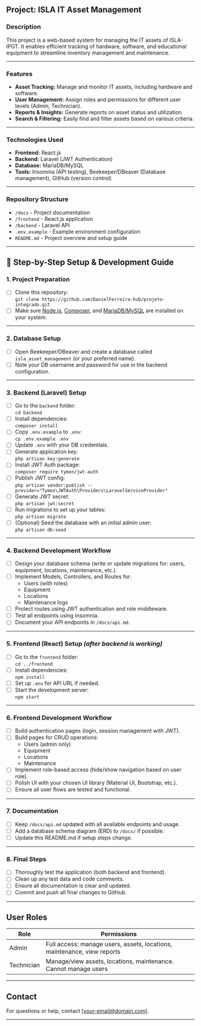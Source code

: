 ## Project: ISLA IT Asset Management

### Description
This project is a web-based system for managing the IT assets of ISLA-IPGT. It enables efficient tracking of hardware, software, and educational equipment to streamline inventory management and maintenance.

---

### Features
- **Asset Tracking:** Manage and monitor IT assets, including hardware and software.
- **User Management:** Assign roles and permissions for different user levels (Admin, Technician).
- **Reports & Insights:** Generate reports on asset status and utilization.
- **Search & Filtering:** Easily find and filter assets based on various criteria.

---

### Technologies Used
- **Frontend:** React.js
- **Backend:** Laravel (JWT Authentication)
- **Database:** MariaDB/MySQL
- **Tools:** Insomnia (API testing), Beekeeper/DBeaver (Database management), GitHub (version control)

---

### Repository Structure
- `/docs` - Project documentation
- `/frontend` - React.js application
- `/backend` - Laravel API
- `.env.example` - Example environment configuration
- `README.md` - Project overview and setup guide

---

## 🚦 Step-by-Step Setup & Development Guide

### 1. **Project Preparation**
- [ ] Clone this repository:  
  `git clone https://github.com/DanielFerreira-hub/projeto-integrado.git`
- [ ] Make sure [Node.js](https://nodejs.org/), [Composer](https://getcomposer.org/), and [MariaDB/MySQL](https://mariadb.org/) are installed on your system.

---

### 2. **Database Setup**
- [ ] Open Beekeeper/DBeaver and create a database called `isla_asset_management` (or your preferred name).
- [ ] Note your DB username and password for use in the backend configuration.

---

### 3. **Backend (Laravel) Setup**
- [ ] Go to the `backend` folder:  
  `cd backend`
- [ ] Install dependencies:  
  `composer install`
- [ ] Copy `.env.example` to `.env`:  
  `cp .env.example .env`
- [ ] Update `.env` with your DB credentials.
- [ ] Generate application key:  
  `php artisan key:generate`
- [ ] Install JWT Auth package:  
  `composer require tymon/jwt-auth`
- [ ] Publish JWT config:  
  `php artisan vendor:publish --provider="Tymon\JWTAuth\Providers\LaravelServiceProvider"`
- [ ] Generate JWT secret:  
  `php artisan jwt:secret`
- [ ] Run migrations to set up your tables:  
  `php artisan migrate`
- [ ] (Optional) Seed the database with an initial admin user:  
  `php artisan db:seed`

---

### 4. **Backend Development Workflow**
- [ ] Design your database schema (write or update migrations for: users, equipment, locations, maintenance, etc.)
- [ ] Implement Models, Controllers, and Routes for:
    - Users (with roles)
    - Equipment
    - Locations
    - Maintenance logs
- [ ] Protect routes using JWT authentication and role middleware.
- [ ] Test all endpoints using Insomnia.
- [ ] Document your API endpoints in `/docs/api.md`.

---

### 5. **Frontend (React) Setup** *(after backend is working)*
- [ ] Go to the `frontend` folder:  
  `cd ../frontend`
- [ ] Install dependencies:  
  `npm install`
- [ ] Set up `.env` for API URL if needed.
- [ ] Start the development server:  
  `npm start`

---

### 6. **Frontend Development Workflow**
- [ ] Build authentication pages (login, session management with JWT).
- [ ] Build pages for CRUD operations:  
    - Users (admin only)
    - Equipment
    - Locations
    - Maintenance
- [ ] Implement role-based access (hide/show navigation based on user role).
- [ ] Polish UI with your chosen UI library (Material UI, Bootstrap, etc.).
- [ ] Ensure all user flows are tested and functional.

---

### 7. **Documentation**
- [ ] Keep `/docs/api.md` updated with all available endpoints and usage.
- [ ] Add a database schema diagram (ERD) to `/docs/` if possible.
- [ ] Update this README.md if setup steps change.

---

### 8. **Final Steps**
- [ ] Thoroughly test the application (both backend and frontend).
- [ ] Clean up any test data and code comments.
- [ ] Ensure all documentation is clear and updated.
- [ ] Commit and push all final changes to GitHub.

---

## User Roles

| Role      | Permissions                                                               |
|-----------|--------------------------------------------------------------------------|
| Admin     | Full access: manage users, assets, locations, maintenance, view reports   |
| Technician| Manage/view assets, locations, maintenance. Cannot manage users           |

---

## Contact

For questions or help, contact [your-email@domain.com].

---
